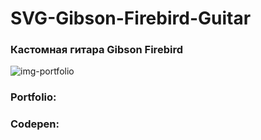 # SVG-Gibson-Firebird-Guitar

### Кастомная гитара Gibson Firebird

![img-portfolio](https://user-images.githubusercontent.com/56477695/147145028-e7db905d-7d8a-4ea3-b38e-1a0fdab4f967.jpg)

### Portfolio:

### Codepen: 
